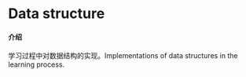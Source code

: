 # Data structure

#### 介绍
学习过程中对数据结构的实现。Implementations of data structures in the learning process.
